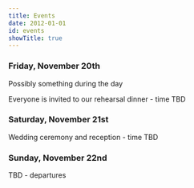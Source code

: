 ```yaml
---
title: Events
date: 2012-01-01
id: events
showTitle: true
---
```


### Friday, November 20th

Possibly something during the day

Everyone is invited to our rehearsal dinner - time TBD

### Saturday, November 21st

Wedding ceremony and reception - time TBD

### Sunday, November 22nd

TBD - departures
